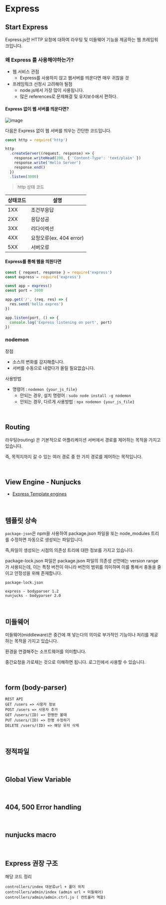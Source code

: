 # Express

## Start Express

Express.js란 HTTP 요청에 대하여 라우팅 및 미들웨어 기능을 제공하는 웹 프레임워크입니다.

### 왜 Express 를 사용해야하는가?

- 웹 서비스 관점
  - Express를 사용하지 않고 웹서버를 띄운다면 매우 귀찮을 것
- 프레임워크 선정시 고려해야 될점
  - node.js에서 가장 많이 사용됩니다.
  - 많은 references로 문제해결 및 유지보수에서 편하다.

#### Express 없이 웹 서버를 띄운다면?

![image](https://user-images.githubusercontent.com/42582516/105623904-caf72d00-5e60-11eb-8295-4e800e6fc864.png)

다음은 Express 없이 웹 서버를 띄우는 간단한 코드입니다.

```js
const http = require('http')

http
  .createServer((request, response) => {
    response.writeHead(200, { 'Content-Type': 'text/plain' })
    response.write('Hello Server')
    response.end()
  })
  .listen(3000)
```

> http 상태 코드

| 상태코드 | 설명                    |
| -------- | ----------------------- |
| 1XX      | 조건부응답              |
| 2XX      | 응답성공                |
| 3XX      | 리다이렉션              |
| 4XX      | 요청오류(ex. 404 error) |
| 5XX      | 서버오류                |

#### Express를 통해 웹을 띄원다면

```js
const { request, response } = require('express')
const express = require('express')

const app = express()
const port = 3000

app.get('/', (req, res) => {
  res.send('hello expres')
})

app.listen(port, () => {
  console.log('Express listening on port', port)
})
```

### nodemon

장점

- 소스의 변화를 감지해줍니다.
- 서버를 수동으로 내렸다가 올릴 필요없습니다.

사용방법

- 명령어 : `nodemon {your_js_file}`
  - 안되는 경우, 설치 명령어 : `sudo node install -g nodemon`
  - 안되는 경우, 다르게 사용방법 : `npx nodemon {your_js_file}`

<br/>

## Routing

라우팅(routing) 은 기본적으로 어플리케이션 서버에서 경로를 제어하는 목적을 가지고 있습니다.

즉, 목적지까지 갈 수 있는 여러 경로 중 한 가지 경로를 제어하는 목적입니다.

<br/>

## View Engine - Nunjucks

- [Express Template engines](https://expressjs.com/en/resources/template-engines.html)

<br/>

## 템플릿 상속

`package-json`은 npm을 사용하여 package.json 파일을 또는 node_modules 트리를 수정하면 자동으로 생성되는 파일입니다.

즉,파일이 생성되는 시점의 의존성 트리에 대한 정보를 가지고 있습니다.

package-lock.json 파일은 package.json 파일의 의존성 선언에는 version range가 사용되는데, 이는 특정 버전이 아니라 버전의 범위를 의미하며 이를 통해서 충돌을 줄이고 안정성을 위해 존재합니다.

```
package-lock.json

express - bodyparser 1.2
nunjucks - bodyparser 2.0
```

<br/>

## 미들웨어

미들웨어(middleware)은 중간에 껴 넣는다의 의미로 부가적인 기능이나 처리를 제공하는 목적을 가지고 있습니다.

환경을 연결해주는 소프트웨어를 의미합니다.

중간요청을 가로채는 것으로 이해하면 됩니다. 로그인에서 사용할 수 있습니다.

<br/>

## form (body-parser)

```
REST API
GET /users => 사용자 정보
POST /users => 사용자 추가
GET /users/(ID) => 한명만 볼때
PUT /users/(ID) => 한명 수정하기
DELETE /users/(ID) => 해당 유저 삭제

```

<br/>

## 정적파일

<br/>

## Global View Variable

<br/>

## 404, 500 Error handling

<br/>

## nunjucks macro

<br/>

## Express 권장 구조

해당 코드 정리

```
controllers/index 대분류url + 폴더 위치
controllers/admin/index (admin url + 미들웨어)
controllers/admin/admin.ctrl.js ( 컨트롤러 역할)
```

<br/>
